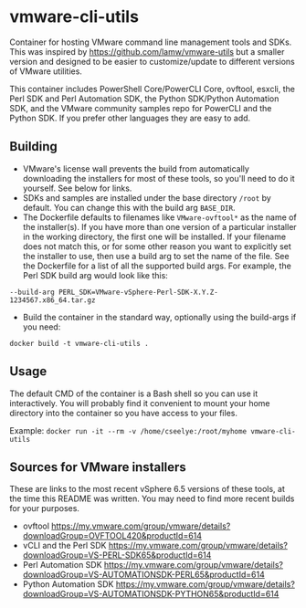 # vmware-cli-utils
Container for hosting VMware command line management tools and SDKs. This was inspired by https://github.com/lamw/vmware-utils but a smaller version and designed to be easier to customize/update to different versions of VMware utilities.

This container includes PowerShell Core/PowerCLI Core, ovftool, esxcli, the Perl SDK and Perl Automation SDK, the Python SDK/Python Automation SDK, and the VMware community samples repo for PowerCLI and the Python SDK. If you prefer other languages they are easy to add.

## Building
* VMware's license wall prevents the build from automatically downloading the installers for most of these tools, so you'll need to do it yourself. See below for links.
* SDKs and samples are installed under the base directory `/root` by default. You can change this with the build arg `BASE_DIR`.
* The Dockerfile defaults to filenames like `VMware-ovftool*` as the name of the installer(s). If you have more than one version of a particular installer in the working directory, the first one will be installed. If your filename does not match this, or for some other reason you want to explicitly set the installer to use, then use a build arg to set the name of the file. See the Dockerfile for a list of all the supported build args. For example, the Perl SDK build arg would look like this:

```--build-arg PERL_SDK=VMware-vSphere-Perl-SDK-X.Y.Z-1234567.x86_64.tar.gz```

* Build the container in the standard way, optionally using the build-args if you need:

```docker build -t vmware-cli-utils .```

## Usage
The default CMD of the container is a Bash shell so you can use it interactively.  You will probably find it convenient to mount your home directory into the container so you have access to your files.

Example:
```docker run -it --rm -v /home/cseelye:/root/myhome vmware-cli-utils```

## Sources for VMware installers
These are links to the most recent vSphere 6.5 versions of these tools, at the time this README was written. You may need to find more recent builds for your purposes.
* ovftool https://my.vmware.com/group/vmware/details?downloadGroup=OVFTOOL420&productId=614
* vCLI and the Perl SDK https://my.vmware.com/group/vmware/details?downloadGroup=VS-PERL-SDK65&productId=614
* Perl Automation SDK https://my.vmware.com/group/vmware/details?downloadGroup=VS-AUTOMATIONSDK-PERL65&productId=614
* Python Automation SDK https://my.vmware.com/group/vmware/details?downloadGroup=VS-AUTOMATIONSDK-PYTHON65&productId=614
